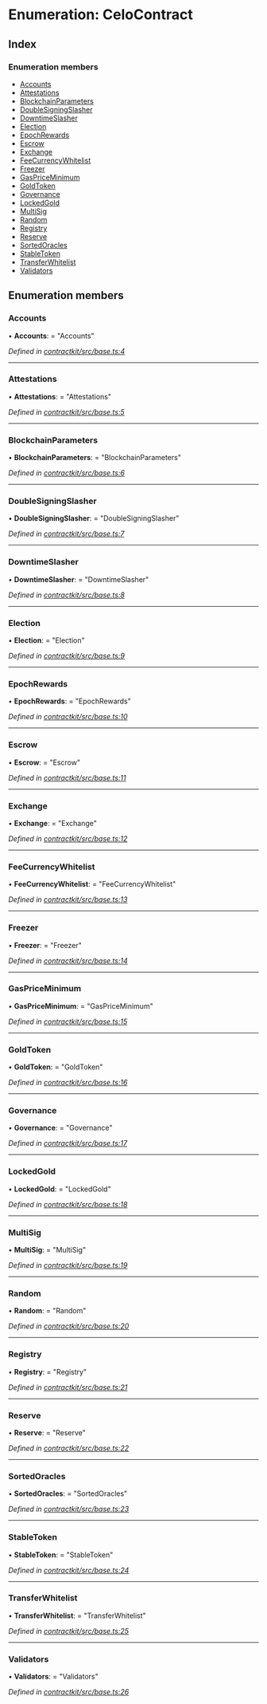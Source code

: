 # Enumeration: CeloContract

## Index

### Enumeration members

* [Accounts](_contractkit_src_base_.celocontract.md#accounts)
* [Attestations](_contractkit_src_base_.celocontract.md#attestations)
* [BlockchainParameters](_contractkit_src_base_.celocontract.md#blockchainparameters)
* [DoubleSigningSlasher](_contractkit_src_base_.celocontract.md#doublesigningslasher)
* [DowntimeSlasher](_contractkit_src_base_.celocontract.md#downtimeslasher)
* [Election](_contractkit_src_base_.celocontract.md#election)
* [EpochRewards](_contractkit_src_base_.celocontract.md#epochrewards)
* [Escrow](_contractkit_src_base_.celocontract.md#escrow)
* [Exchange](_contractkit_src_base_.celocontract.md#exchange)
* [FeeCurrencyWhitelist](_contractkit_src_base_.celocontract.md#feecurrencywhitelist)
* [Freezer](_contractkit_src_base_.celocontract.md#freezer)
* [GasPriceMinimum](_contractkit_src_base_.celocontract.md#gaspriceminimum)
* [GoldToken](_contractkit_src_base_.celocontract.md#goldtoken)
* [Governance](_contractkit_src_base_.celocontract.md#governance)
* [LockedGold](_contractkit_src_base_.celocontract.md#lockedgold)
* [MultiSig](_contractkit_src_base_.celocontract.md#multisig)
* [Random](_contractkit_src_base_.celocontract.md#random)
* [Registry](_contractkit_src_base_.celocontract.md#registry)
* [Reserve](_contractkit_src_base_.celocontract.md#reserve)
* [SortedOracles](_contractkit_src_base_.celocontract.md#sortedoracles)
* [StableToken](_contractkit_src_base_.celocontract.md#stabletoken)
* [TransferWhitelist](_contractkit_src_base_.celocontract.md#transferwhitelist)
* [Validators](_contractkit_src_base_.celocontract.md#validators)

## Enumeration members

###  Accounts

• **Accounts**: = "Accounts"

*Defined in [contractkit/src/base.ts:4](https://github.com/celo-org/celo-monorepo/blob/master/packages/contractkit/src/base.ts#L4)*

___

###  Attestations

• **Attestations**: = "Attestations"

*Defined in [contractkit/src/base.ts:5](https://github.com/celo-org/celo-monorepo/blob/master/packages/contractkit/src/base.ts#L5)*

___

###  BlockchainParameters

• **BlockchainParameters**: = "BlockchainParameters"

*Defined in [contractkit/src/base.ts:6](https://github.com/celo-org/celo-monorepo/blob/master/packages/contractkit/src/base.ts#L6)*

___

###  DoubleSigningSlasher

• **DoubleSigningSlasher**: = "DoubleSigningSlasher"

*Defined in [contractkit/src/base.ts:7](https://github.com/celo-org/celo-monorepo/blob/master/packages/contractkit/src/base.ts#L7)*

___

###  DowntimeSlasher

• **DowntimeSlasher**: = "DowntimeSlasher"

*Defined in [contractkit/src/base.ts:8](https://github.com/celo-org/celo-monorepo/blob/master/packages/contractkit/src/base.ts#L8)*

___

###  Election

• **Election**: = "Election"

*Defined in [contractkit/src/base.ts:9](https://github.com/celo-org/celo-monorepo/blob/master/packages/contractkit/src/base.ts#L9)*

___

###  EpochRewards

• **EpochRewards**: = "EpochRewards"

*Defined in [contractkit/src/base.ts:10](https://github.com/celo-org/celo-monorepo/blob/master/packages/contractkit/src/base.ts#L10)*

___

###  Escrow

• **Escrow**: = "Escrow"

*Defined in [contractkit/src/base.ts:11](https://github.com/celo-org/celo-monorepo/blob/master/packages/contractkit/src/base.ts#L11)*

___

###  Exchange

• **Exchange**: = "Exchange"

*Defined in [contractkit/src/base.ts:12](https://github.com/celo-org/celo-monorepo/blob/master/packages/contractkit/src/base.ts#L12)*

___

###  FeeCurrencyWhitelist

• **FeeCurrencyWhitelist**: = "FeeCurrencyWhitelist"

*Defined in [contractkit/src/base.ts:13](https://github.com/celo-org/celo-monorepo/blob/master/packages/contractkit/src/base.ts#L13)*

___

###  Freezer

• **Freezer**: = "Freezer"

*Defined in [contractkit/src/base.ts:14](https://github.com/celo-org/celo-monorepo/blob/master/packages/contractkit/src/base.ts#L14)*

___

###  GasPriceMinimum

• **GasPriceMinimum**: = "GasPriceMinimum"

*Defined in [contractkit/src/base.ts:15](https://github.com/celo-org/celo-monorepo/blob/master/packages/contractkit/src/base.ts#L15)*

___

###  GoldToken

• **GoldToken**: = "GoldToken"

*Defined in [contractkit/src/base.ts:16](https://github.com/celo-org/celo-monorepo/blob/master/packages/contractkit/src/base.ts#L16)*

___

###  Governance

• **Governance**: = "Governance"

*Defined in [contractkit/src/base.ts:17](https://github.com/celo-org/celo-monorepo/blob/master/packages/contractkit/src/base.ts#L17)*

___

###  LockedGold

• **LockedGold**: = "LockedGold"

*Defined in [contractkit/src/base.ts:18](https://github.com/celo-org/celo-monorepo/blob/master/packages/contractkit/src/base.ts#L18)*

___

###  MultiSig

• **MultiSig**: = "MultiSig"

*Defined in [contractkit/src/base.ts:19](https://github.com/celo-org/celo-monorepo/blob/master/packages/contractkit/src/base.ts#L19)*

___

###  Random

• **Random**: = "Random"

*Defined in [contractkit/src/base.ts:20](https://github.com/celo-org/celo-monorepo/blob/master/packages/contractkit/src/base.ts#L20)*

___

###  Registry

• **Registry**: = "Registry"

*Defined in [contractkit/src/base.ts:21](https://github.com/celo-org/celo-monorepo/blob/master/packages/contractkit/src/base.ts#L21)*

___

###  Reserve

• **Reserve**: = "Reserve"

*Defined in [contractkit/src/base.ts:22](https://github.com/celo-org/celo-monorepo/blob/master/packages/contractkit/src/base.ts#L22)*

___

###  SortedOracles

• **SortedOracles**: = "SortedOracles"

*Defined in [contractkit/src/base.ts:23](https://github.com/celo-org/celo-monorepo/blob/master/packages/contractkit/src/base.ts#L23)*

___

###  StableToken

• **StableToken**: = "StableToken"

*Defined in [contractkit/src/base.ts:24](https://github.com/celo-org/celo-monorepo/blob/master/packages/contractkit/src/base.ts#L24)*

___

###  TransferWhitelist

• **TransferWhitelist**: = "TransferWhitelist"

*Defined in [contractkit/src/base.ts:25](https://github.com/celo-org/celo-monorepo/blob/master/packages/contractkit/src/base.ts#L25)*

___

###  Validators

• **Validators**: = "Validators"

*Defined in [contractkit/src/base.ts:26](https://github.com/celo-org/celo-monorepo/blob/master/packages/contractkit/src/base.ts#L26)*
